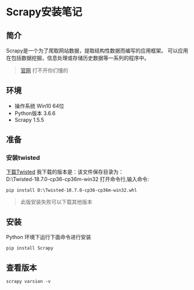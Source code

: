 # Scrapy安装笔记
## 简介
Scrapy是一个为了爬取网站数据，提取结构性数据而编写的应用框架。 可以应用在包括数据挖掘，信息处理或存储历史数据等一系列的程序中。
> [官网](https://scrapy.org/) 打不开你们懂的 
## 环境
- 操作系统 Win10 64位
- Python版本 3.6.6
- Scrapy 1.5.5
## 准备
### 安装twisted
[下载Twisted](https://www.lfd.uci.edu/~gohlke/pythonlibs/#twisted)
我下载的版本是：该文件保存目录为：  
D:\\Twisted-18.7.0-cp36-cp36m-win32
打开命令行,输入命令:

```
pip install D:\Twisted-18.7.0-cp36-cp36m-win32.whl
```
> 此版安装失败可以下载其他版本
## 安装
Python 环境下运行下面命令进行安装
```
pip install Scrapy
```
## 查看版本
```
scrapy varsion -v
```
